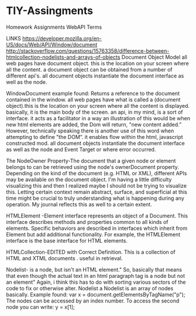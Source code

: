 # TIY-Assingments
Homework Assignments
WebAPI Terms

LINKS
https://developer.mozilla.org/en-US/docs/Web/API/Window/document
http://stackoverflow.com/questions/15763358/difference-between-htmlcollection-nodelists-and-arrays-of-objects
Document Object Model all web pages have document object. this is the location on your screen where all the content. a document object can be obtained from a number of different api's. all document objects instantiate the document interface as well as the node.

WindowDocument example found: Returns a reference to the document contained in the window.
all web pages have what is called a (document object).this is the location on your screen where all the content is displayed. basically, it is the main body of the screen.
an api, in my mind, is a sort of interface. it acts as a facilitator in a way an illustration of this would be when new html elements are added, the Dom will return, "new content added.”  However, technically speaking there is another use of this word when attempting to define "the DOM”. it enables flow within the html, javascript constructed mod. all document objects instantiate the document interface as well as the node and Event Target or where error occurred.

The NodeOwner Property-The document that a given node or element belongs to can be retrieved using the node's ownerDocument property. Depending on the kind of the document (e.g. HTML or XML), different APIs may be available on the document object.
I'm having a little difficulty visualizing this and then I realized maybe I should not be trying to visualize this. Letting certain context remain abstract, surface, and superficial at this time might be crucial to truly understanding what is happening during any operation. My journal reflects this as well to a certain extent.

HTMLElement -Element interface represents an object of a Document. This interface describes methods and properties common to all kinds of elements. Specific behaviors are described in interfaces which inherit from Element but add additional functionality. For example, the HTMLElement interface is the base interface for HTML elements.

HTMLCollection-EDITED with Correct Definition. This is a collection of HTML and XTML documents . useful in retrieval.

Nodelist- is a node, but isn't an HTML element." So, basically that means that even though the actual text in an html paragraph tag is a node but not an element" Again, i think this has to do with sorting various sectors of the code to fix or otherwise alter.
Nodelist a Nodelist is an array of nodes basically. Example found: var x = document.getElementsByTagName("p"); The nodes can be accessed by an index number. To access the second
node you can write:
y = x[1];

